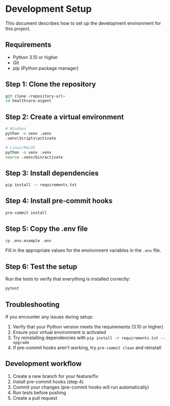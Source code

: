 # Development Setup

This document describes how to set up the development environment for this project.

## Requirements

- Python 3.10 or higher
- Git
- pip (Python package manager)

## Step 1: Clone the repository

```bash
git clone <repository-url>
cd healthcare-aigent
```

## Step 2: Create a virtual environment

```bash
# Windows
python -m venv .venv
.venv\Scripts\activate

# Linux/MacOS
python -m venv .venv
source .venv/bin/activate
```

## Step 3: Install dependencies

```bash
pip install -r requirements.txt
```

## Step 4: Install pre-commit hooks

```bash
pre-commit install
```

## Step 5: Copy the .env file

```bash
cp .env.example .env
```

Fill in the appropriate values for the environment variables in the `.env` file.

## Step 6: Test the setup

Run the tests to verify that everything is installed correctly:

```bash
pytest
```

## Troubleshooting

If you encounter any issues during setup:

1. Verify that your Python version meets the requirements (3.10 or higher)
2. Ensure your virtual environment is activated
3. Try reinstalling dependencies with `pip install -r requirements.txt --upgrade`
4. If pre-commit hooks aren't working, try `pre-commit clean` and reinstall

## Development workflow

1. Create a new branch for your feature/fix
2. Install pre-commit hooks (step 4)
3. Commit your changes (pre-commit hooks will run automatically)
4. Run tests before pushing
5. Create a pull request 